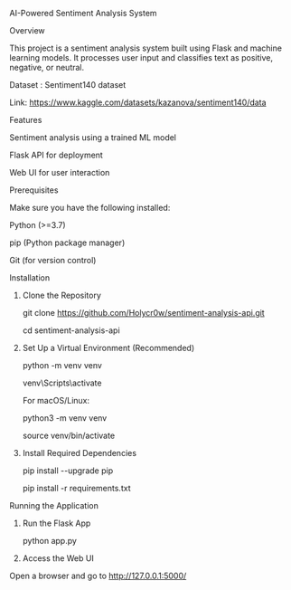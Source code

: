 AI-Powered Sentiment Analysis System

Overview

This project is a sentiment analysis system built using Flask and machine learning models. It processes user input and classifies text as positive, negative, or neutral.

Dataset : Sentiment140 dataset 

Link: https://www.kaggle.com/datasets/kazanova/sentiment140/data


Features

Sentiment analysis using a trained ML model

Flask API for deployment

Web UI for user interaction

Prerequisites

Make sure you have the following installed:

Python (>=3.7)

pip (Python package manager)

Git (for version control)

Installation

1. Clone the Repository
   
   git clone https://github.com/Holycr0w/sentiment-analysis-api.git
   
   cd sentiment-analysis-api

3. Set Up a Virtual Environment (Recommended)
   
   python -m venv venv
   
   venv\Scripts\activate

   For macOS/Linux:
   
   python3 -m venv venv
   
   source venv/bin/activate

5. Install Required Dependencies
   
   pip install --upgrade pip
   
   pip install -r requirements.txt


Running the Application

1. Run the Flask App
   
   python app.py

2. Access the Web UI

Open a browser and go to http://127.0.0.1:5000/
   
